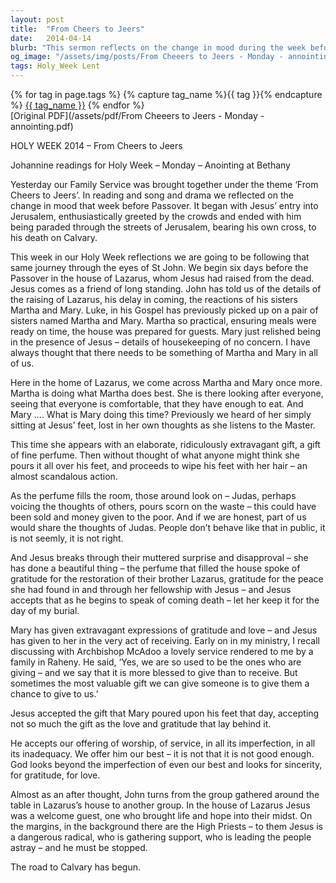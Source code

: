 ```yaml
---
layout: post
title:  "From Cheers to Jeers"
date:   2014-04-14
blurb: "This sermon reflects on the change in mood during the week before Passover, from Jesus' enthusiastic entry into Jerusalem to his death on Calvary. It follows the journey through the eyes of St John, beginning six days before the Passover in the house of Lazarus. The sermon highlights the extravagant expressions of gratitude and love shown by Mary and the acceptance of Jesus, emphasizing the importance of sincerity, gratitude, and love in our offerings of worship and service."
og_image: "/assets/img/posts/From Cheeers to Jeers - Monday - annointing.png"
tags: Holy_Week Lent
---    
```

<div class="tag-pills">
  {% for tag in page.tags %}
    {% capture tag_name %}{{ tag }}{% endcapture %}
    <a href="{{ site.baseurl }}/tag/{{ tag_name }}" class="tag-pill">{{ tag_name }}</a>
  {% endfor %}
</div>
[Original PDF](/assets/pdf/From Cheeers to Jeers - Monday - annointing.pdf)

HOLY WEEK 2014 – From Cheers to Jeers

Johannine readings for Holy Week – Monday – Anointing at Bethany

Yesterday our Family Service was brought together under the theme ‘From Cheers to Jeers’. In reading and song and drama we reflected on the change in mood that week before Passover. It began with Jesus’ entry into Jerusalem, enthusiastically greeted by the crowds and ended with him being paraded through the streets of Jerusalem, bearing his own cross, to his death on Calvary.

This week in our Holy Week reflections we are going to be following that same journey through the eyes of St John. We begin six days before the Passover in the house of Lazarus, whom Jesus had raised from the dead. Jesus comes as a friend of long standing. John has told us of the details of the raising of Lazarus, his delay in coming, the reactions of his sisters Martha and Mary. Luke, in his Gospel has previously picked up on a pair of sisters named Martha and Mary. Martha so practical, ensuring meals were ready on time, the house was prepared for guests. Mary just relished being in the presence of Jesus – details of housekeeping of no concern. I have always thought that there needs to be something of Martha and Mary in all of us.

Here in the home of Lazarus, we come across Martha and Mary once more. Martha is doing what Martha does best. She is there looking after everyone, seeing that everyone is comfortable, that they have enough to eat. And Mary …. What is Mary doing this time? Previously we heard of her simply sitting at Jesus’ feet, lost in her own thoughts as she listens to the Master.

This time she appears with an elaborate, ridiculously extravagant gift, a gift of fine perfume. Then without thought of what anyone might think she pours it all over his feet, and proceeds to wipe his feet with her hair – an almost scandalous action.

As the perfume fills the room, those around look on – Judas, perhaps voicing the thoughts of others, pours scorn on the waste – this could have been sold and money given to the poor. And if we are honest, part of us would share the thoughts of Judas. People don’t behave like that in public, it is not seemly, it is not right.

And Jesus breaks through their muttered surprise and disapproval – she has done a beautiful thing – the perfume that filled the house spoke of gratitude for the restoration of their brother Lazarus, gratitude for the peace she had found in and through her fellowship with Jesus – and Jesus accepts that as he begins to speak of coming death – let her keep it for the day of my burial.

Mary has given extravagant expressions of gratitude and love – and Jesus has given to her in the very act of receiving. Early on in my ministry, I recall discussing with Archbishop McAdoo a lovely service rendered to me by a family in Raheny. He said, ‘Yes, we are so used to be the ones who are giving – and we say that it is more blessed to give than to receive. But sometimes the most valuable gift we can give someone is to give them a chance to give to us.’

Jesus accepted the gift that Mary poured upon his feet that day, accepting not so much the gift as the love and gratitude that lay behind it.

He accepts our offering of worship, of service, in all its imperfection, in all its inadequacy. We offer him our best – it is not that it is not good enough. God looks beyond the imperfection of even our best and looks for sincerity, for gratitude, for love.

Almost as an after thought, John turns from the group gathered around the table in Lazarus’s house to another group. In the house of Lazarus Jesus was a welcome guest, one who brought life and hope into their midst. On the margins, in the background there are the High Priests – to them Jesus is a dangerous radical, who is gathering support, who is leading the people astray – and he must be stopped.

The road to Calvary has begun.
